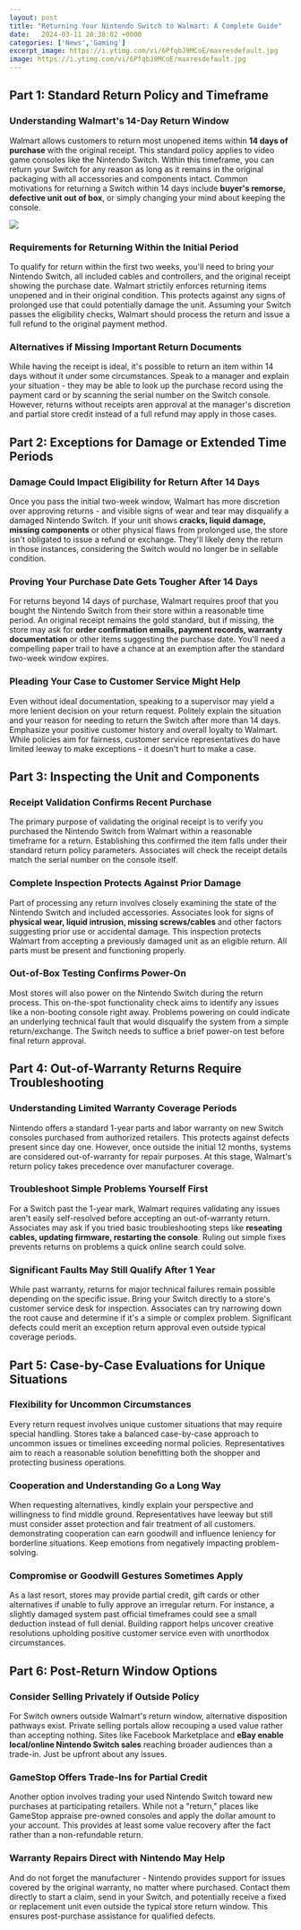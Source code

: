 ```yaml
---
layout: post
title: "Returning Your Nintendo Switch to Walmart: A Complete Guide"
date:   2024-03-11 20:38:02 +0000
categories: ['News','Gaming']
excerpt_image: https://i.ytimg.com/vi/6PfqbJ9MCoE/maxresdefault.jpg
image: https://i.ytimg.com/vi/6PfqbJ9MCoE/maxresdefault.jpg
---
```


## Part 1: Standard Return Policy and Timeframe
### Understanding Walmart's 14-Day Return Window
Walmart allows customers to return most unopened items within **14 days of purchase** with the original receipt. This standard policy applies to video game consoles like the Nintendo Switch. Within this timeframe, you can return your Switch for any reason as long as it remains in the original packaging with all accessories and components intact. Common motivations for returning a Switch within 14 days include **buyer's remorse, defective unit out of box**, or simply changing your mind about keeping the console.

![](https://i.ytimg.com/vi/6PfqbJ9MCoE/maxresdefault.jpg)
### Requirements for Returning Within the Initial Period  
To qualify for return within the first two weeks, you'll need to bring your Nintendo Switch, all included cables and controllers, and the original receipt showing the purchase date. Walmart strictily enforces returning items unopened and in their original condition. This protects against any signs of prolonged use that could potentially damage the unit. Assuming your Switch passes the eligibility checks, Walmart should process the return and issue a full refund to the original payment method.
### Alternatives if Missing Important Return Documents
While having the receipt is ideal, it's possible to return an item within 14 days without it under some circumstances. Speak to a manager and explain your situation - they may be able to look up the purchase record using the payment card or by scanning the serial number on the Switch console. However, returns without receipts aren approval at the manager's discretion and partial store credit instead of a full refund may apply in those cases.
## Part 2: Exceptions for Damage or Extended Time Periods  
### Damage Could Impact Eligibility for Return After 14 Days
Once you pass the initial two-week window, Walmart has more discretion over approving returns - and visible signs of wear and tear may disqualify a damaged Nintendo Switch. If your unit shows **cracks, liquid damage, missing components** or other physical flaws from prolonged use, the store isn't obligated to issue a refund or exchange. They'll likely deny the return in those instances, considering the Switch would no longer be in sellable condition.
### Proving Your Purchase Date Gets Tougher After 14 Days
For returns beyond 14 days of purchase, Walmart requires proof that you bought the Nintendo Switch from their store within a reasonable time period. An original receipt remains the gold standard, but if missing, the store may ask for **order confirmation emails, payment records, warranty documentation** or other items suggesting the purchase date. You'll need a compelling paper trail to have a chance at an exemption after the standard two-week window expires.
### Pleading Your Case to Customer Service Might Help  
Even without ideal documentation, speaking to a supervisor may yield a more lenient decision on your return request. Politely explain the situation and your reason for needing to return the Switch after more than 14 days. Emphasize your positive customer history and overall loyalty to Walmart. While policies aim for fairness, customer service representatives do have limited leeway to make exceptions - it doesn't hurt to make a case.
## Part 3: Inspecting the Unit and Components 
### Receipt Validation Confirms Recent Purchase
The primary purpose of validating the original receipt is to verify you purchased the Nintendo Switch from Walmart within a reasonable timeframe for a return. Establishing this confirmed the item falls under their standard return policy parameters. Associates will check the receipt details match the serial number on the console itself.
### Complete Inspection Protects Against Prior Damage  
Part of processing any return involves closely examining the state of the Nintendo Switch and included accessories. Associates look for signs of **physical wear, liquid intrusion, missing screws/cables** and other factors suggesting prior use or accidental damage. This inspection protects Walmart from accepting a previously damaged unit as an eligible return. All parts must be present and functioning properly.
### Out-of-Box Testing Confirms Power-On
Most stores will also power on the Nintendo Switch during the return process. This on-the-spot functionality check aims to identify any issues like a non-booting console right away. Problems powering on could indicate an underlying technical fault that would disqualify the system from a simple return/exchange. The Switch needs to suffice a brief power-on test before final return approval.
## Part 4: Out-of-Warranty Returns Require Troubleshooting 
### Understanding Limited Warranty Coverage Periods
Nintendo offers a standard 1-year parts and labor warranty on new Switch consoles purchased from authorized retailers. This protects against defects present since day one. However, once outside the initial 12 months, systems are considered out-of-warranty for repair purposes. At this stage, Walmart's return policy takes precedence over manufacturer coverage.
### Troubleshoot Simple Problems Yourself First  
For a Switch past the 1-year mark, Walmart requires validating any issues aren't easily self-resolved before accepting an out-of-warranty return. Associates may ask if you tried basic troubleshooting steps like **reseating cables, updating firmware, restarting the console**. Ruling out simple fixes prevents returns on problems a quick online search could solve. 
### Significant Faults May Still Qualify After 1 Year  
While past warranty, returns for major technical failures remain possible depending on the specific issue. Bring your Switch directly to a store's customer service desk for inspection. Associates can try narrowing down the root cause and determine if it's a simple or complex problem. Significant defects could merit an exception return approval even outside typical coverage periods.
## Part 5: Case-by-Case Evaluations for Unique Situations
### Flexibility for Uncommon Circumstances
Every return request involves unique customer situations that may require special handling. Stores take a balanced case-by-case approach to uncommon issues or timelines exceeding normal policies. Representatives aim to reach a reasonable solution benefitting both the shopper and protecting business operations.
### Cooperation and Understanding Go a Long Way
When requesting alternatives, kindly explain your perspective and willingness to find middle ground. Representatives have leeway but still must consider asset protection and fair treatment of all customers. demonstrating cooperation can earn goodwill and influence leniency for borderline situations. Keep emotions from negatively impacting problem-solving. 
### Compromise or Goodwill Gestures Sometimes Apply
As a last resort, stores may provide partial credit, gift cards or other alternatives if unable to fully approve an irregular return. For instance, a slightly damaged system past official timeframes could see a small deduction instead of full denial. Building rapport helps uncover creative resolutions upholding positive customer service even with unorthodox circumstances.
## Part 6: Post-Return Window Options
### Consider Selling Privately if Outside Policy 
For Switch owners outside Walmart's return window, alternative disposition pathways exist. Private selling portals allow recouping a used value rather than accepting nothing. Sites like Facebook Marketplace and **eBay enable local/online Nintendo Switch sales** reaching broader audiences than a trade-in. Just be upfront about any issues.
### GameStop Offers Trade-Ins for Partial Credit
Another option involves trading your used Nintendo Switch toward new purchases at participating retailers. While not a "return," places like GameStop appraise pre-owned consoles and apply the dollar amount to your account. This provides at least some value recovery after the fact rather than a non-refundable return.
### Warranty Repairs Direct with Nintendo May Help
And do not forget the manufacturer - Nintendo provides support for issues covered by the original warranty, no matter where purchased. Contact them directly to start a claim, send in your Switch, and potentially receive a fixed or replacement unit even outside the typical store return window. This ensures post-purchase assistance for qualified defects.